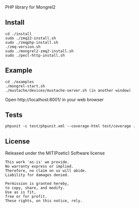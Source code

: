 PHP library for Mongrel2

Install
--------

    cd ./install
    sudo ./zmq22-install.sh
    sudo ./zmqphp-install.sh
    ./zmq-version.sh
    sudo ./mongrel2-zmq2-install.sh
    sudo ./pecl-http-install.sh

Example
--------

    cd ./examples
    ./mongrel-start.sh
    ./mustache/devices/mustache-server.sh (in another window)

Open http://localhost:8001/ in your web browser

Tests
--------

    phpunit -c test/phpunit.xml --coverage-html test/coverage .

License
------------------------

Released under the MIT(Poetic) Software license

    This work 'as-is' we provide.
    No warranty express or implied.
    Therefore, no claim on us will abide.
    Liability for damages denied.

    Permission is granted hereby,
    to copy, share, and modify.
    Use as is fit,
    free or for profit.
    These rights, on this notice, rely.